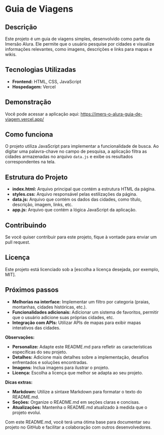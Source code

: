 # Guia de Viagens

## Descrição
Este projeto é um guia de viagens simples, desenvolvido como parte da Imersão Alura. Ele permite que o usuário pesquise por cidades e visualize informações relevantes, como imagens, descrições e links para mapas e wikis.

## Tecnologias Utilizadas
* **Frontend:** HTML, CSS, JavaScript
* **Hospedagem:** Vercel

## Demonstração
Você pode acessar a aplicação aqui: https://imers-o-alura-guia-de-viagem.vercel.app/

## Como funciona
O projeto utiliza JavaScript para implementar a funcionalidade de busca. Ao digitar uma palavra-chave no campo de pesquisa, a aplicação filtra as cidades armazenadas no arquivo `data.js` e exibe os resultados correspondentes na tela.

## Estrutura do Projeto
* **index.html:** Arquivo principal que contém a estrutura HTML da página.
* **styles.css:** Arquivo responsável pelas estilizações da página.
* **data.js:** Arquivo que contém os dados das cidades, como título, descrição, imagem, links, etc.
* **app.js:** Arquivo que contém a lógica JavaScript da aplicação.

## Contribuindo
Se você quiser contribuir para este projeto, fique à vontade para enviar um pull request.

## Licença
Este projeto está licenciado sob a [escolha a licença desejada, por exemplo, MIT].

## Próximos passos
* **Melhorias na interface:** Implementar um filtro por categoria (praias, montanhas, cidades históricas, etc.).
* **Funcionalidades adicionais:** Adicionar um sistema de favoritos, permitir que o usuário adicione suas próprias cidades, etc.
* **Integração com APIs:** Utilizar APIs de mapas para exibir mapas interativos das cidades.

**Observações:**

* **Personalize:** Adapte este README.md para refletir as características específicas do seu projeto.
* **Detalhes:** Adicione mais detalhes sobre a implementação, desafios enfrentados e soluções encontradas.
* **Imagens:** Inclua imagens para ilustrar o projeto.
* **Licença:** Escolha a licença que melhor se adapta ao seu projeto.

**Dicas extras:**

* **Markdown:** Utilize a sintaxe Markdown para formatar o texto do README.md.
* **Seções:** Organize o README.md em seções claras e concisas.
* **Atualizações:** Mantenha o README.md atualizado à medida que o projeto evolui.

Com este README.md, você terá uma ótima base para documentar seu projeto no GitHub e facilitar a colaboração com outros desenvolvedores.
